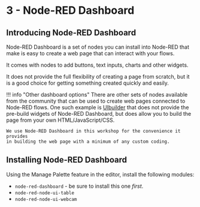 # 3 - Node-RED Dashboard

## Introducing Node-RED Dashboard


Node-RED Dashboard is a set of nodes you can install into Node-RED that make
is easy to create a web page that can interact with your flows.

It comes with nodes to add buttons, text inputs, charts and other widgets.

It does not provide the full flexibility of creating a page from scratch, but it
is a good choice for getting something created quickly and easily.

!!! info "Other dashboard options"
    There are other sets of nodes available from the community that can be
    used to create web pages connected to Node-RED flows. One such example is
    [UIbuilder](https://flows.nodered.org/node/node-red-contrib-uibuilder) that
    does not provide the pre-build widgets of Node-RED Dashboard, but does allow
    you to build the page from your own HTML/JavaScript/CSS.

    We use Node-RED Dashboard in this workshop for the convenience it provides
    in building the web page with a minimum of any custom coding.

## Installing Node-RED Dashboard

Using the Manage Palette feature in the editor, install the following modules:

 - `node-red-dashboard` - be sure to install this one *first*.
 - `node-red-node-ui-table`
 - `node-red-node-ui-webcam`

